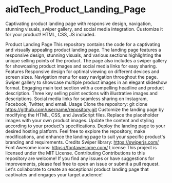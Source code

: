 # aidTech_Product_Landing_Page
Captivating product landing page with responsive design, navigation, stunning visuals, swiper gallery, and social media integration. Customize it for your product! HTML, CSS, JS included.

Product Landing Page
This repository contains the code for a captivating and visually appealing product landing page. The landing page features a responsive design, stunning visuals, and various sections highlighting the unique selling points of the product. The page also includes a swiper gallery for showcasing product images and social media links for easy sharing.
Features
Responsive design for optimal viewing on different devices and screen sizes. Navigation menu for easy navigation throughout the page. Swiper gallery to showcase multiple product images in an elegant slideshow format. Engaging main text section with a compelling headline and product description. Three key selling point sections with illustrative images and descriptions. Social media links for seamless sharing on Instagram, Facebook, Twitter, and email.
Usage
Clone the repository: git clone https://github.com/username/repository.git Customize the landing page by modifying the HTML, CSS, and JavaScript files. Replace the placeholder images with your own product images. Update the content and styling according to your product's specifications. Deploy the landing page to your desired hosting platform. Feel free to explore the repository, make modifications, and enhance the landing page to suit your specific product's branding and requirements.
Credits
Swiper library: https://swiperjs.com/ Font Awesome icons: https://fontawesome.com/ License This project is licensed under the MIT License.
Contributing
Contributions to this repository are welcome! If you find any issues or have suggestions for improvements, please feel free to open an issue or submit a pull request.
Let's collaborate to create an exceptional product landing page that captivates and engages your target audience!
